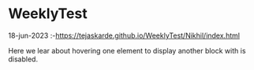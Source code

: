 # WeeklyTest

18-jun-2023 :-https://tejaskarde.github.io/WeeklyTest/Nikhil/index.html

Here we lear about hovering one element to display another block with is disabled.
